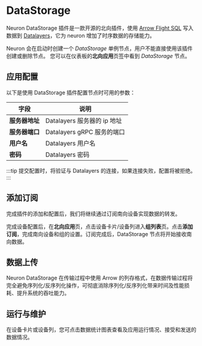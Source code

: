 # DataStorage

Neuron DataStorage 插件是一款开源的北向插件，使用 [Arrow Flight SQL](https://arrow.apache.org/docs/format/FlightSql.html#arrow-flight-sql) 写入数据到 [Datalayers](https://docs.datalayers.cn/datalayers/latest/)，它为 neuron 增加了时序数据的存储能力。

Neuron 会在启动时创建一个 *DataStorage* 单例节点，用户不能直接使用该插件创建或删除节点。
您可以在仪表板的**北向应用**页签中看到 *DataStorage* 节点。

## 应用配置

以下是使用 DataStorage 插件配置节点时可用的参数：

| 字段                       | 说明                                                  |
| ------------------------------- | ------------------------------------------------------------ |
| **服务器地址**                | Datalayers 服务器的 ip 地址 |
| **服务器端口**                | Datalayers gRPC 服务的端口  |
| **用户名**                    | Datalayers 用户名          |
| **密码**                      | Datalayers 密码            |

:::tip
提交配置时，将验证与 Datalayers 的连接，如果连接失败，配置将被拒绝。
:::

## 添加订阅

完成插件的添加和配置后，我们将继续通过订阅南向设备实现数据的转发。

完成设备配置后，在**北向应用**页，点击设备卡片/设备列进入**组列表**页。点击**添加订阅**，完成南向设备和组的设置。订阅完成后，DataStorage 节点将开始接收南向数据。

## 数据上传

Neuron DataStorage 在传输过程中使用 Arrow 的列存格式，在数据传输过程将完全避免序列化/反序列化操作，可彻底消除序列化/反序列化带来时间及性能损耗、提升系统的吞吐能力。

## 运行与维护

在设备卡片或设备列，您可点击数据统计图表查看及应用运行情况、接受和发送的数据情况。
